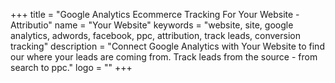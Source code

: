 +++
title = "Google Analytics Ecommerce Tracking For Your Website - Attributio"
name = "Your Website"
keywords = "website, site, google analytics, adwords, facebook, ppc, attribution, track leads, conversion tracking"
description = "Connect Google Analytics with Your Website to find our where your leads are coming from. Track leads from the source - from search to ppc."
logo = ""
+++
